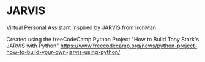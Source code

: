 # JARVIS

Virtual Personal Assistant inspired by JARVIS from IronMan

Created using the freeCodeCamp Python Project "How to Build Tony Stark's JARVIS with Python" 
https://www.freecodecamp.org/news/python-project-how-to-build-your-own-jarvis-using-python/
